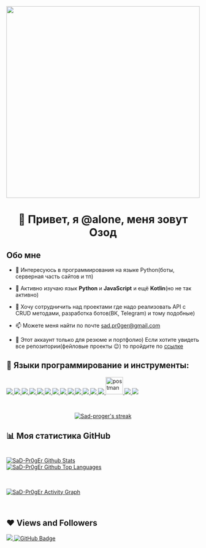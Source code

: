 <a href="#"><img width="100%" height="500px" src="https://i.pinimg.com/originals/33/46/92/334692bc0b661ceb6962376174ee125a.png" height="175px"/></a>

<h1 align="center">👋 Привет, я @alone, меня зовут Озод</h1>


## Обо мне

- 👀 Интересуюсь в программирования на языке Python(боты, серверная часть сайтов и тп)

- 🌱 Активно изучаю язык **Python** и **JavaScript** и ещё **Kotlin**(но не так активно)

- 💞️ Хочу сотрудничить над проектами где надо реализовать API c CRUD методами, разработка ботов(ВК, Telegram) и тому подобные)

- 📫 Можете меня найти по почте sad.pr0ger@gmail.com

- 📌 Этот аккаунт только для резюме и портфолио) Если хотите увидеть все репозитории(фейловые проекты :wink:) то пройдите по [ссылке](https://github.com/ozodchik)

## 🚀 Языки программирование и инструменты:

<p align="left">  
    <a href="https://www.python.org" target="_blank"> <img src="https://img.icons8.com/color/48/000000/python.png"/> </a>
    <a href="https://www.w3.org/html/" target="_blank"> <img src="https://img.icons8.com/color/48/000000/django.png"/> </a>
    <a href="https://www.w3.org/html/" target="_blank"> <img src="https://img.icons8.com/cute-clipart/50/000000/flask.png"/> </a>
    <a href="https://www.python.org" target="_blank"> <img src="https://img.icons8.com/color/48/000000/javascript.png"/> </a>
    <a href="https://www.python.org" target="_blank"> <img src="https://img.icons8.com/color/48/000000/kotlin.png"/> </a>
    <a href="https://www.python.org" target="_blank"> <img src="https://img.icons8.com/color/48/000000/heroku.png"/> </a>
    <a href="https://www.w3.org/html/" target="_blank"> <img src="https://img.icons8.com/color/48/000000/docker.png"/> </a>
    <a href="https://www.w3.org/html/" target="_blank"> <img src="https://img.icons8.com/color/48/000000/postgresql.png"/> </a>
    <a href="https://www.w3.org/html/" target="_blank"> <img src="https://img.icons8.com/color/48/000000/celery.png"/> </a>
    <a href="https://www.w3.org/html/" target="_blank"> <img src="https://img.icons8.com/color/48/000000/ubuntu.png"/> </a>
    <a href="https://www.w3.org/html/" target="_blank"> <img src="https://img.icons8.com/color/48/000000/html-5.png"/> </a> 
    <a href="https://www.w3schools.com/css/" target="_blank"> <img src="https://img.icons8.com/color/48/000000/css3.png"/> </a> 
    <a href="https://getbootstrap.com" target="_blank"> <img src="https://img.icons8.com/color/48/000000/bootstrap.png"/> </a>   
    <a href="https://postman.com" target="_blank"> <img src="https://www.vectorlogo.zone/logos/getpostman/getpostman-icon.svg" alt="postman" width="45" height="45"/> </a>   
    <a href="https://git-scm.com/" target="_blank"> <img src="https://img.icons8.com/color/48/000000/git.png"/> </a> 
    <a href="https://git-scm.com/" target="_blank"> <img src="https://img.icons8.com/ios-filled/50/000000/github.png"/> </a> 
</p>
<br/>

<p align="center">
    <a href="https://github.com/SubhamRaoniar28/github-readme-streak-stats">
        <img title="🔥 Get streak stats for your profile at git.io/streak-stats" alt="Sad-proger's streak" src="https://github-readme-streak-stats.herokuapp.com/?user=SaD-Pr0gEr&theme=black-ice&hide_border=true&stroke=0000&background=060A0CD0"/>
    </a>
</p>

## 📊 Моя статистика GitHub

  <br/>
    <a href="https://github.com/SaD-Pr0gEr/github-readme-stats"><img alt="SaD-Pr0gEr Github Stats" src="https://github-readme-stats.vercel.app/api?username=SaD-Pr0gEr&show_icons=true&count_private=true&theme=tokyonight&hide_border=true" /></a>
    <br/>
  <a href="https://github.com/SaD-Pr0gEr/github-readme-stats"><img alt="SaD-Pr0gEr Github Top Languages" src="https://github-readme-stats.vercel.app/api/top-langs/?username=SaD-Pr0gEr&langs_count=8&count_private=true&layout=compact&theme=chartreuse-dark&hide_border=true" /></a>
  <br/>


<br/>
<br/>

<a href="https://github.com/SaD-Pr0gEr/github-readme-activity-graph"><img alt="SaD-Pr0gEr Activity Graph" src="https://activity-graph.herokuapp.com/graph?username=SaD-Pr0gEr&bg_color=0D1117&color=5BCDEC&line=5BCDEC&point=FFFFFF&hide_border=true" /></a>

<br/>

## ❤ Views and Followers
<a href="https://github.com/Meghna-DAS/github-profile-views-counter">
    <img src="https://komarev.com/ghpvc/?username=SaD-Pr0gEr">
</a>
<a href="https://github.com/SaD-Pr0gEr?tab=followers"><img src="https://img.shields.io/github/followers/SaD-Pr0gEr?label=Followers&style=social" alt="GitHub Badge"></a>

